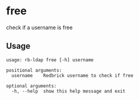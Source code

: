 # free

check if a username is free

## Usage

```
usage: rb-ldap free [-h] username

positional arguments:
  username    Redbrick username to check if free

optional arguments:
  -h, --help  show this help message and exit

```
